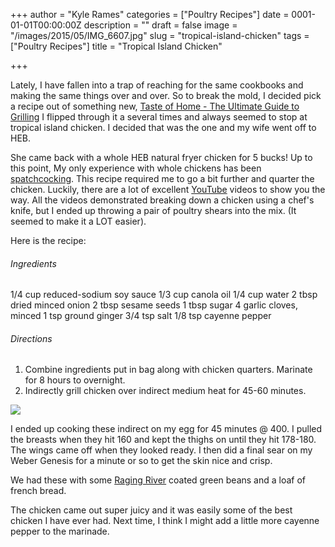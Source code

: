 +++
author = "Kyle Rames"
categories = ["Poultry Recipes"]
date = 0001-01-01T00:00:00Z
description = ""
draft = false
image = "/images/2015/05/IMG_6607.jpg"
slug = "tropical-island-chicken"
tags = ["Poultry Recipes"]
title = "Tropical Island Chicken"

+++

Lately, I have fallen into a trap of reaching for the same cookbooks and making the same things over and over. So to break the mold, I decided pick a recipe out of something new, [Taste of Home - The Ultimate Guide to Grilling](http://www.shoptasteofhome.com/grilling/guidetogrilling.html) I flipped through it a several times and always seemed to stop at tropical island chicken. I decided that was the one and my wife went off to HEB.

She came back with a whole HEB natural fryer chicken for 5 bucks! Up to this point, My only experience with whole chickens has been [spatchcocking](http://www.nakedwhiz.com/spatch.htm). This recipe required me to go a bit further and quarter the chicken. Luckily, there are a lot of excellent [YouTube](https://www.youtube.com/results?search_query=quarter+chicken) videos to show you the way. All the videos demonstrated breaking down a chicken using a chef's knife, but I ended up throwing  a pair of poultry shears into the mix. (It seemed to make it a LOT easier).

Here is the recipe:

###### Ingredients
1/4 cup reduced-sodium soy sauce
1/3 cup canola oil
1/4 cup water
2 tbsp dried minced onion
2 tbsp sesame seeds
1 tbsp sugar
4 garlic cloves, minced
1 tsp ground ginger
3/4 tsp salt
1/8 tsp cayenne pepper

###### Directions

1. Combine ingredients put in bag along with chicken quarters. Marinate for 8 hours to overnight.
2. Indirectly grill chicken over indirect medium heat for 45-60 minutes.

![](/content/images/2015/05/IMG_6605.jpg)

I ended up cooking these indirect on my egg for 45 minutes @ 400. I pulled the breasts when they hit 160 and kept the thighs on until they hit 178-180. The wings came off when they looked ready. I then did a final sear on my Weber Genesis for a minute or so to get the skin nice and crisp. 

We had these with some [Raging River](http://www.amazon.com/Dizzy-Pig-Raging-River-Spice/dp/B005PI0RJG/ref=sr_1_1?ie=UTF8&qid=1430597710&sr=8-1) coated green beans and a loaf of french bread.

The chicken came out super juicy and it was easily some of the best chicken I have ever had. Next time, I think I might add a little more cayenne pepper to the marinade.